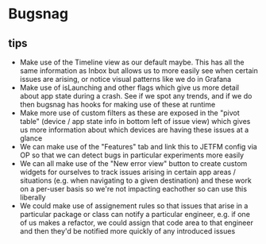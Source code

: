 # Bugsnag

## tips

- Make use of the Timeline view as our default maybe. This has all the same information as Inbox but allows us to more
  easily see when certain issues are arising, or notice visual patterns like we do in Grafana
- Make use of isLaunching and other flags which give us more detail about app state during a crash. See if we spot any
  trends, and if we do then bugsnag has hooks for making use of these at runtime
- Make more use of custom filters as these are exposed in the "pivot table" (device / app state info in bottom left of
  issue view) which gives us more information about which devices are having these issues at a glance
- We can make use of the "Features" tab and link this to JETFM config via OP so that we can detect bugs in particular
  experiments more easily
- We can all make use of the "New error view" button to create custom widgets for ourselves to track issues arising in
  certain app areas / situations (e.g. when navigating to a given destination) and these work on a per-user basis so
  we're not impacting eachother so can use this liberally
- We could make use of assignement rules so that issues that arise in a particular package or class can notify a
  particular engineer, e.g. if one of us makes a refactor, we could assign that code area to that engineer and then
  they'd be notified more quickly of any introduced issues